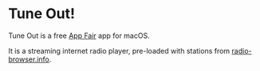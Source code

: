 # Tune Out!

Tune Out is a free [App Fair](https://www.appfair.net) app
for macOS.

It is a streaming internet radio player, pre-loaded
with stations from [radio-browser.info](https://www.radio-browser.info/#/).

